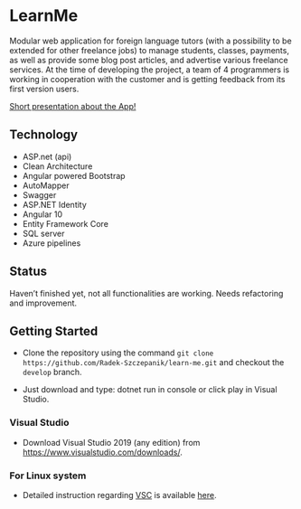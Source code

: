 # LearnMe

Modular web application for foreign language tutors (with a possibility to be extended for other freelance jobs) to manage students, classes, payments, as well as provide some blog post articles, and advertise various freelance services. At the time of developing the project, a team of 4 programmers is working in cooperation with the customer and is getting feedback from its first version users.

[Short presentation about the App!](https://docs.google.com/presentation/d/11hp6fsW3XNfZOLhmMNFyrdgOEx8-x4MAqXyq7eoDN_M/edit?usp=sharing)

## Technology 

- ASP.net (api)
- Clean Architecture
- Angular powered Bootstrap
- AutoMapper
- Swagger
- ASP.NET Identity
- Angular 10
- Entity Framework Core
- SQL server
- Azure pipelines

## Status
Haven’t finished yet, not all functionalities are working. Needs refactoring and improvement.

## Getting Started

- Clone the repository using the command `git clone https://github.com/Radek-Szczepanik/learn-me.git` and checkout the `develop` branch.

- Just download and type: dotnet run in console or click play in Visual Studio.

### Visual Studio

- Download Visual Studio 2019 (any edition) from <https://www.visualstudio.com/downloads/>.

### For Linux system

- Detailed instruction regarding [VSC](https://code.visualstudio.com/docs/setup/linux) is available [here](https://docs.microsoft.com/en-us/dotnet/core/install/linux-ubuntu).

